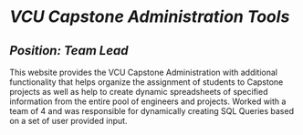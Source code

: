 # *VCU Capstone Administration Tools*
## *Position: Team Lead*
This website provides the VCU Capstone Administration with additional functionality that helps
organize the assignment of students to Capstone projects as well as help to create dynamic spreadsheets
of specified information from the entire pool of engineers and projects. Worked with a team of 4 and was 
responsible for dynamically creating SQL Queries based on a set of user provided input.
